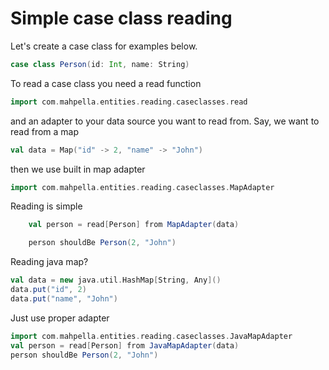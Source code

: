 # Simple case class reading
Let's create a case class for examples below.

```scala
case class Person(id: Int, name: String)
```

To read a case class you need a read function

```scala
import com.mahpella.entities.reading.caseclasses.read
```

and an adapter to your data source you want to read from.
Say, we want to read from a map

```scala
val data = Map("id" -> 2, "name" -> "John")
```

then we use built in map adapter

```scala
import com.mahpella.entities.reading.caseclasses.MapAdapter
```

Reading is simple

```scala
    val person = read[Person] from MapAdapter(data)

    person shouldBe Person(2, "John")
```

Reading java map?

```scala
val data = new java.util.HashMap[String, Any]()
data.put("id", 2)
data.put("name", "John")
```

Just use proper adapter

```scala
import com.mahpella.entities.reading.caseclasses.JavaMapAdapter
val person = read[Person] from JavaMapAdapter(data)
person shouldBe Person(2, "John")
```

